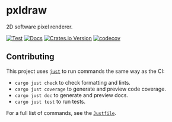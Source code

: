 # pxldraw

2D software pixel renderer.

[![Test](https://github.com/crates-lurey-io/pxldraw/actions/workflows/test.yml/badge.svg)](https://github.com/crates-lurey-io/pxldraw/actions/workflows/test.yml)
[![Docs](https://github.com/crates-lurey-io/pxldraw/actions/workflows/docs.yml/badge.svg)](https://github.com/crates-lurey-io/pxldraw/actions/workflows/docs.yml)
[![Crates.io Version](https://img.shields.io/crates/v/pxldraw)](https://crates.io/crates/pxldraw)
[![codecov](https://codecov.io/gh/crates-lurey-io/pxldraw/graph/badge.svg?token=Z3VUWA3WYY)](https://codecov.io/gh/crates-lurey-io/pxldraw)

## Contributing

This project uses [`just`][] to run commands the same way as the CI:

- `cargo just check` to check formatting and lints.
- `cargo just coverage` to generate and preview code coverage.
- `cargo just doc` to generate and preview docs.
- `cargo just test` to run tests.

[`just`]: https://crates.io/crates/just

For a full list of commands, see the [`Justfile`](./Justfile).
